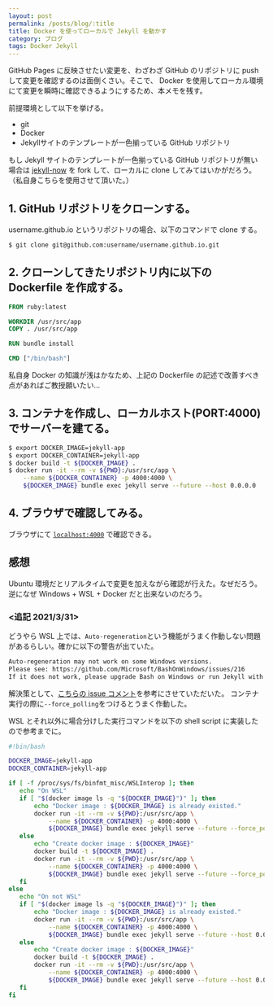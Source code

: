 ```yaml
---
layout: post
permalink: /posts/blog/:title
title: Docker を使ってローカルで Jekyll を動かす
category: ブログ
tags: Docker Jekyll
---
```

GitHub Pages に反映させたい変更を、わざわざ GitHub のリポジトリに push して変更を確認するのは面倒くさい。そこで、 Docker を使用してローカル環境にて変更を瞬時に確認できるようにするため、本メモを残す。

<!--more-->
前提環境として以下を挙げる。
* git
* Docker
* Jekyllサイトのテンプレートが一色揃っている GitHub リポジトリ

もし Jekyll サイトのテンプレートが一色揃っている GitHub リポジトリが無い場合は [jekyll-now](https://github.com/barryclark/jekyll-now) を fork して、ローカルに clone してみてはいかがだろう。（私自身こちらを使用させて頂いた。）

## 1.  GitHub リポジトリをクローンする。

username.github.io というリポジトリの場合、以下のコマンドで clone する。

```bash
$ git clone git@github.com:username/username.github.io.git
```

## 2. クローンしてきたリポジトリ内に以下の Dockerfile を作成する。

```Dockerfile
FROM ruby:latest

WORKDIR /usr/src/app
COPY . /usr/src/app

RUN bundle install

CMD ["/bin/bash"]
```

私自身 Docker の知識が浅はかなため、上記の Dockerfile の記述で改善すべき点があればご教授願いたい...

## 3. コンテナを作成し、ローカルホスト(PORT:4000)でサーバーを建てる。

```bash
$ export DOCKER_IMAGE=jekyll-app
$ export DOCKER_CONTAINER=jekyll-app
$ docker build -t ${DOCKER_IMAGE} .
$ docker run -it --rm -v ${PWD}:/usr/src/app \
    --name ${DOCKER_CONTAINER} -p 4000:4000 \
    ${DOCKER_IMAGE} bundle exec jekyll serve --future --host 0.0.0.0
```

## 4. ブラウザで確認してみる。

ブラウザにて [`localhost:4000`](localhost:4000) で確認できる。

## 感想

Ubuntu 環境だとリアルタイムで変更を加えながら確認が行えた。なぜだろう。
逆になぜ Windows + WSL + Docker だと出来ないのだろう。

### <追記 2021/3/31>

どうやら WSL 上では、`Auto-regeneration`という機能がうまく作動しない問題があるらしい。確かに以下の警告が出ていた。

```bash
Auto-regeneration may not work on some Windows versions.
Please see: https://github.com/Microsoft/BashOnWindows/issues/216
If it does not work, please upgrade Bash on Windows or run Jekyll with --no-watch.
```

解決策として、[こちらの issue コメント](https://github.com/microsoft/WSL/issues/216#issuecomment-756424551)を参考にさせていただいた。 コンテナ実行の際に`--force_polling`をつけるとうまく作動した。

 WSL とそれ以外に場合分けした実行コマンドを以下の shell script に実装したので参考までに。

 ```bash
#!bin/bash

DOCKER_IMAGE=jekyll-app
DOCKER_CONTAINER=jekyll-app

if [ -f /proc/sys/fs/binfmt_misc/WSLInterop ]; then
    echo "On WSL"
    if [ "$(docker image ls -q "${DOCKER_IMAGE}")" ]; then
        echo "Docker image : ${DOCKER_IMAGE} is already existed."
        docker run -it --rm -v ${PWD}:/usr/src/app \
            --name ${DOCKER_CONTAINER} -p 4000:4000 \
            ${DOCKER_IMAGE} bundle exec jekyll serve --future --force_polling --host 0.0.0.0
    else
        echo "Create docker image : ${DOCKER_IMAGE}"
        docker build -t ${DOCKER_IMAGE} .
        docker run -it --rm -v ${PWD}:/usr/src/app \
            --name ${DOCKER_CONTAINER} -p 4000:4000 \
            ${DOCKER_IMAGE} bundle exec jekyll serve --future --force_polling --host 0.0.0.0
    fi
else
    echo "On not WSL"
    if [ "$(docker image ls -q "${DOCKER_IMAGE}")" ]; then
        echo "Docker image : ${DOCKER_IMAGE} is already existed."
        docker run -it --rm -v ${PWD}:/usr/src/app \
            --name ${DOCKER_CONTAINER} -p 4000:4000 \
            ${DOCKER_IMAGE} bundle exec jekyll serve --future --host 0.0.0.0
    else
        echo "Create docker image : ${DOCKER_IMAGE}"
        docker build -t ${DOCKER_IMAGE} .
        docker run -it --rm -v ${PWD}:/usr/src/app \
            --name ${DOCKER_CONTAINER} -p 4000:4000 \
            ${DOCKER_IMAGE} bundle exec jekyll serve --future --host 0.0.0.0
    fi
fi
 ```